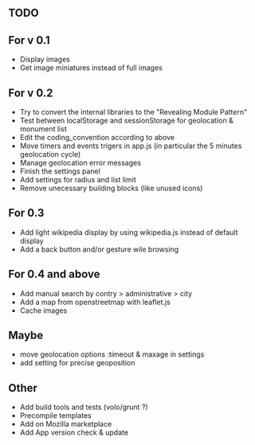 TODO
----

For v 0.1
---------
- Display images
- Get image miniatures instead of full images

For v 0.2
---------
- Try to convert the internal libraries to the "Revealing Module Pattern"
- Test between localStorage and sessionStorage for geolocation & monument list
- Edit the coding_convention according to above
- Move timers and events trigers in app.js (in particular the 5 minutes geolocation cycle)
- Manage geolocation error messages
- Finish the settings panel
- Add settings for radius and list limit
- Remove unecessary building blocks (like unused icons)


For 0.3
-------
- Add light wikipedia display by using wikipedia.js instead of default display
- Add a back button and/or gesture wile browsing


For 0.4 and above
-----------------
- Add manual search by contry > administrative > city
- Add a map from openstreetmap with leaflet.js
- Cache images


Maybe
-----
- move geolocation options :timeout & maxage in settings
- add setting for precise geoposition


Other
-----
- Add build tools and tests (volo/grunt ?)
- Precompile templates
- Add on Mozilla marketplace
- Add App version check & update
